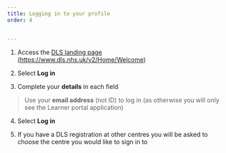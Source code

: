 ```yaml
---
title: Logging in to your profile
order: 4


---
```

1. Access the [DLS landing page (https://www.dls.nhs.uk/v2/Home/Welcome​)](https://www.dls.nhs.uk/v2/Home/Welcome​)

2. Select **Log in​**

3. Complete your **details** in each field​

> Use your **email address** (not ID) to log in​ (as otherwise you will only see the Learner portal application)

4. Select **Log in​**

5. If you have a DLS registration at other centres you will be asked to choose the centre you would like to sign in to
